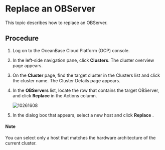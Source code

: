# Replace an OBServer

This topic describes how to replace an OBServer.

## Procedure

1. Log on to the OceanBase Cloud Platform (OCP) console.

2. In the left-side navigation pane, click **Clusters**. The cluster overview page appears.

3. On the **Cluster** page, find the target cluster in the Clusters list and click the cluster name. The Cluster Details page appears.

4. In the **OBServers** list, locate the row that contains the target OBServer, and click **Replace** in the Actions column.

   ![10261608](https://help-static-aliyun-doc.aliyuncs.com/assets/img/en-US/2325306461/p343802.png)

5. In the dialog box that appears, select a new host and click **Replace** .

  <main id="notice" type='explain'>
    <h4>Note</h4>
    <p>You can select only a host that matches the hardware architecture of the current cluster.</p>
  </main>
